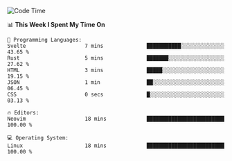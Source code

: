 <!-- [![Top Langs](https://github-readme-stats.vercel.app/api/top-langs/?username=gagahsyuja&theme=dracula&hide_border=true&border_radius=7)](https://github.com/anuraghazra/github-readme-stats) -->

<!--START_SECTION:waka-->
![Code Time](http://img.shields.io/badge/Code%20Time-296%20hrs%2023%20mins-blue)

📊 **This Week I Spent My Time On** 

```text
💬 Programming Languages: 
Svelte                   7 mins              ███████████░░░░░░░░░░░░░░   43.65 % 
Rust                     5 mins              ███████░░░░░░░░░░░░░░░░░░   27.62 % 
HTML                     3 mins              █████░░░░░░░░░░░░░░░░░░░░   19.15 % 
JSON                     1 min               ██░░░░░░░░░░░░░░░░░░░░░░░   06.45 % 
CSS                      0 secs              █░░░░░░░░░░░░░░░░░░░░░░░░   03.13 % 

🔥 Editors: 
Neovim                   18 mins             █████████████████████████   100.00 % 

💻 Operating System: 
Linux                    18 mins             █████████████████████████   100.00 % 
```


<!--END_SECTION:waka-->
